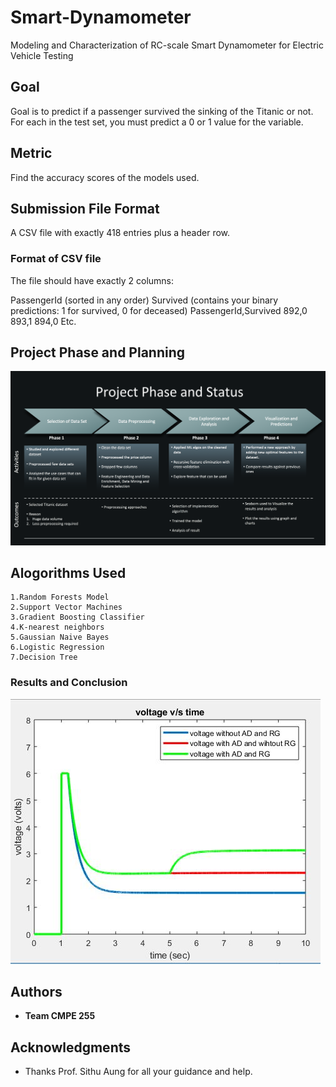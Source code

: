 # Smart-Dynamometer
Modeling and Characterization of RC-scale Smart Dynamometer for Electric Vehicle Testing


## Goal
Goal is to predict if a passenger survived the sinking of the Titanic or not. For each in the test set, you must predict a 0 or 1 value for the variable.

## Metric
Find the accuracy scores of the models used.

## Submission File Format
A CSV file with exactly 418 entries plus a header row. 

### Format of CSV file
The file should have exactly 2 columns:

PassengerId (sorted in any order)
Survived (contains your binary predictions: 1 for survived, 0 for deceased)
PassengerId,Survived
 892,0
 893,1
 894,0
 Etc.

## Project Phase and Planning

![alt text](https://github.com/vinsingh29/Titanic-Kaggle-Competition/blob/master/docs/Project%20Planning.png)

## Alogorithms Used 


```
1.Random Forests Model
2.Support Vector Machines
3.Gradient Boosting Classifier
4.K-nearest neighbors
5.Gaussian Naive Bayes
6.Logistic Regression
7.Decision Tree

```

### Results and Conclusion


![alt text](https://github.com/pats20/Smart-Dynamometer/blob/master/Results/voltage%20with%20AD%20and%20RG.JPG)


## Authors

* **Team CMPE 255** 


## Acknowledgments

* Thanks Prof. Sithu Aung for all your guidance and help.



